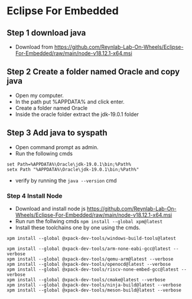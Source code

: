 # Eclipse For Embedded

## Step 1 download java 
- Download from https://github.com/Reynlab-Lab-On-Wheels/Eclipse-For-Embedded/raw/main/node-v18.12.1-x64.msi

## Step 2 Create a folder named Oracle and copy java
- Open my computer.
- In the path put %APPDATA% and click enter.
- Create a folder named Oracle
- Inside the oracle folder extract the jdk-19.0.1 folder

## Step 3 Add java to syspath
- Open command prompt as admin.
- Run the following cmds
```
set Path=%APPDATA%\Oracle\jdk-19.0.1\bin;%Path%
setx Path "%APPDATA%\Oracle\jdk-19.0.1\bin;%Path%"
```
- verify by running the ```java --version``` cmd
### Step 4 Install Node 
- Download and install node js https://github.com/Reynlab-Lab-On-Wheels/Eclipse-For-Embedded/raw/main/node-v18.12.1-x64.msi
- Run run the follwing cmds ```npm install --global xpm@latest```
- Install these toolchains one by one using the cmds.
```
xpm install --global @xpack-dev-tools/windows-build-tools@latest

xpm install --global @xpack-dev-tools/arm-none-eabi-gcc@latest --verbose
xpm install --global @xpack-dev-tools/qemu-arm@latest --verbose
xpm install --global @xpack-dev-tools/openocd@latest --verbose
xpm install --global @xpack-dev-tools/riscv-none-embed-gcc@latest --verbose
xpm install --global @xpack-dev-tools/cmake@latest --verbose
xpm install --global @xpack-dev-tools/ninja-build@latest --verbose
xpm install --global @xpack-dev-tools/meson-build@latest --verbose
```

